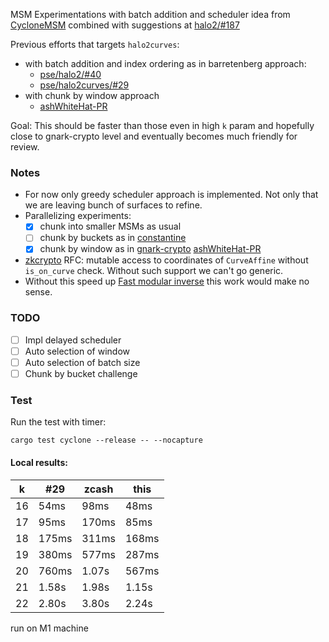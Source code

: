 MSM Experimentations with batch addition and scheduler idea from [CycloneMSM](https://eprint.iacr.org/2022/1396.pdf) combined with suggestions at [halo2/#187](https://github.com/privacy-scaling-explorations/halo2/issues/187)

Previous efforts that targets `halo2curves`:

* with batch addition and index ordering as in barretenberg approach:
  * [pse/halo2/#40](https://github.com/privacy-scaling-explorations/halo2/pull/40)
  * [pse/halo2curves/#29](https://github.com/privacy-scaling-explorations/halo2curves/pull/29)
* with chunk by window approach
  * [ashWhiteHat-PR](https://github.com/zcash/halo2/pull/796)


Goal: This should be faster than those even in high `k` param and hopefully close to gnark-crypto level and eventually becomes much friendly for review.

### Notes 
* For now only greedy scheduler approach is implemented. Not only that we are leaving bunch of surfaces to refine.
* Parallelizing experiments:
  * [x] chunk into smaller MSMs as usual
  * [ ] chunk by buckets as in [constantine](https://github.com/mratsim/constantine/blob/master/constantine/math/elliptic/ec_multi_scalar_mul_scheduler.nim)
  * [x] chunk by window as in [gnark-crypto](https://github.com/Consensys/gnark-crypto/blob/master/ecc/bn254/multiexp_affine.go) [ashWhiteHat-PR](https://github.com/zcash/halo2/pull/796)
* [zkcrypto](https://github.com/zkcrypto/group) RFC: mutable access to coordinates of `CurveAffine` without `is_on_curve` check. Without such support we can't go generic.
* Without this speed up [Fast modular inverse](https://github.com/privacy-scaling-explorations/halo2curves/pull/83) this work would make no sense.


### TODO

* [ ] Impl delayed scheduler
* [ ] Auto selection of window
* [ ] Auto selection of batch size
* [ ] Chunk by bucket challenge

### Test

Run the test with timer:

```
cargo test cyclone --release -- --nocapture 
```

#### Local results:

| k   | #29   | zcash | this  |
| --- | ----- | ----- | ----- |
| 16  | 54ms  | 98ms  | 48ms  |
| 17  | 95ms  | 170ms | 85ms  |
| 18  | 175ms | 311ms | 168ms |
| 19  | 380ms | 577ms | 287ms |
| 20  | 760ms | 1.07s | 567ms |
| 21  | 1.58s | 1.98s | 1.15s |
| 22  | 2.80s | 3.80s | 2.24s |

run on M1 machine
